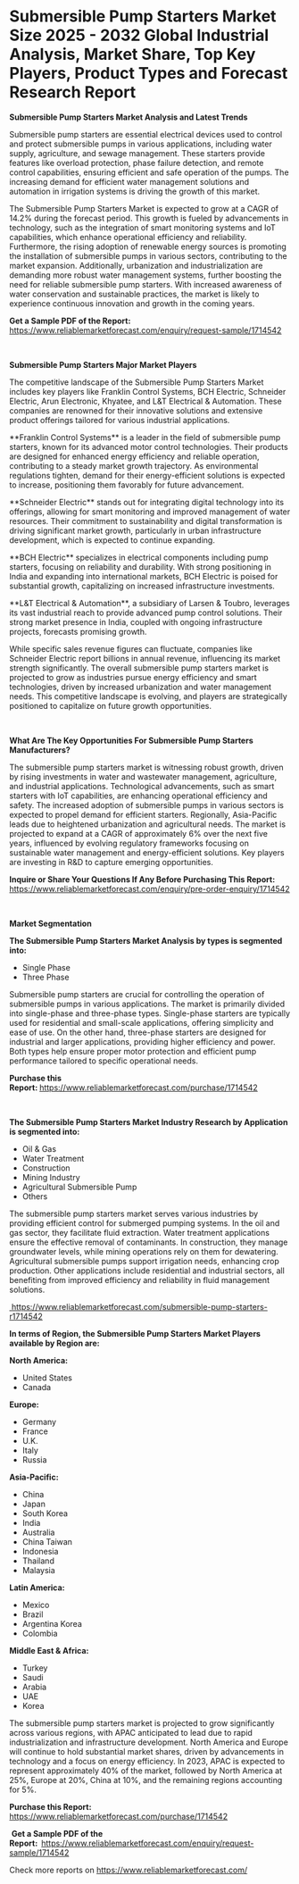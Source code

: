 <p><h1>Submersible Pump Starters Market Size 2025 - 2032 Global Industrial Analysis, Market Share, Top Key Players, Product Types and Forecast Research Report</h1></p><p><strong>Submersible Pump Starters Market Analysis and Latest Trends</strong></p>
<p><p>Submersible pump starters are essential electrical devices used to control and protect submersible pumps in various applications, including water supply, agriculture, and sewage management. These starters provide features like overload protection, phase failure detection, and remote control capabilities, ensuring efficient and safe operation of the pumps. The increasing demand for efficient water management solutions and automation in irrigation systems is driving the growth of this market.</p><p>The Submersible Pump Starters Market is expected to grow at a CAGR of 14.2% during the forecast period. This growth is fueled by advancements in technology, such as the integration of smart monitoring systems and IoT capabilities, which enhance operational efficiency and reliability. Furthermore, the rising adoption of renewable energy sources is promoting the installation of submersible pumps in various sectors, contributing to the market expansion. Additionally, urbanization and industrialization are demanding more robust water management systems, further boosting the need for reliable submersible pump starters. With increased awareness of water conservation and sustainable practices, the market is likely to experience continuous innovation and growth in the coming years.</p></p>
<p><strong>Get a Sample PDF of the Report:&nbsp;</strong> <a href="https://www.reliablemarketforecast.com/enquiry/request-sample/1714542?utm_campaign=2736&utm_medium=2&utm_source=Github&utm_content=ia&utm_term=11042025&utm_id=submersible-pump-starters">https://www.reliablemarketforecast.com/enquiry/request-sample/1714542</a></p>
<p>&nbsp;</p>
<p><strong>Submersible Pump Starters Major Market Players</strong></p>
<p><p>The competitive landscape of the Submersible Pump Starters Market includes key players like Franklin Control Systems, BCH Electric, Schneider Electric, Arun Electronic, Khyatee, and L&T Electrical & Automation. These companies are renowned for their innovative solutions and extensive product offerings tailored for various industrial applications.</p><p>**Franklin Control Systems** is a leader in the field of submersible pump starters, known for its advanced motor control technologies. Their products are designed for enhanced energy efficiency and reliable operation, contributing to a steady market growth trajectory. As environmental regulations tighten, demand for their energy-efficient solutions is expected to increase, positioning them favorably for future advancement.</p><p>**Schneider Electric** stands out for integrating digital technology into its offerings, allowing for smart monitoring and improved management of water resources. Their commitment to sustainability and digital transformation is driving significant market growth, particularly in urban infrastructure development, which is expected to continue expanding.</p><p>**BCH Electric** specializes in electrical components including pump starters, focusing on reliability and durability. With strong positioning in India and expanding into international markets, BCH Electric is poised for substantial growth, capitalizing on increased infrastructure investments.</p><p>**L&T Electrical & Automation**, a subsidiary of Larsen & Toubro, leverages its vast industrial reach to provide advanced pump control solutions. Their strong market presence in India, coupled with ongoing infrastructure projects, forecasts promising growth.</p><p>While specific sales revenue figures can fluctuate, companies like Schneider Electric report billions in annual revenue, influencing its market strength significantly. The overall submersible pump starters market is projected to grow as industries pursue energy efficiency and smart technologies, driven by increased urbanization and water management needs. This competitive landscape is evolving, and players are strategically positioned to capitalize on future growth opportunities.</p></p>
<p>&nbsp;</p>
<p><strong>What Are The Key Opportunities For Submersible Pump Starters Manufacturers?</strong></p>
<p><p>The submersible pump starters market is witnessing robust growth, driven by rising investments in water and wastewater management, agriculture, and industrial applications. Technological advancements, such as smart starters with IoT capabilities, are enhancing operational efficiency and safety. The increased adoption of submersible pumps in various sectors is expected to propel demand for efficient starters. Regionally, Asia-Pacific leads due to heightened urbanization and agricultural needs. The market is projected to expand at a CAGR of approximately 6% over the next five years, influenced by evolving regulatory frameworks focusing on sustainable water management and energy-efficient solutions. Key players are investing in R&D to capture emerging opportunities.</p></p>
<p><strong>Inquire or Share Your Questions If Any Before Purchasing This Report:</strong> <a href="https://www.reliablemarketforecast.com/enquiry/pre-order-enquiry/1714542?utm_campaign=2736&utm_medium=2&utm_source=Github&utm_content=ia&utm_term=11042025&utm_id=submersible-pump-starters">https://www.reliablemarketforecast.com/enquiry/pre-order-enquiry/1714542</a></p>
<p>&nbsp;</p>
<p><strong>Market Segmentation</strong></p>
<p><strong>The Submersible Pump Starters Market Analysis by types is segmented into:</strong></p>
<p><ul><li>Single Phase</li><li>Three Phase</li></ul></p>
<p><p>Submersible pump starters are crucial for controlling the operation of submersible pumps in various applications. The market is primarily divided into single-phase and three-phase types. Single-phase starters are typically used for residential and small-scale applications, offering simplicity and ease of use. On the other hand, three-phase starters are designed for industrial and larger applications, providing higher efficiency and power. Both types help ensure proper motor protection and efficient pump performance tailored to specific operational needs.</p></p>
<p><strong>Purchase this Report:&nbsp;</strong><a href="https://www.reliablemarketforecast.com/purchase/1714542?utm_campaign=2736&utm_medium=2&utm_source=Github&utm_content=ia&utm_term=11042025&utm_id=submersible-pump-starters">https://www.reliablemarketforecast.com/purchase/1714542</a></p>
<p>&nbsp;</p>
<p><strong>The Submersible Pump Starters Market Industry Research by Application is segmented into:</strong></p>
<p><ul><li>Oil & Gas</li><li>Water Treatment</li><li>Construction</li><li>Mining Industry</li><li>Agricultural Submersible Pump</li><li>Others</li></ul></p>
<p><p>The submersible pump starters market serves various industries by providing efficient control for submerged pumping systems. In the oil and gas sector, they facilitate fluid extraction. Water treatment applications ensure the effective removal of contaminants. In construction, they manage groundwater levels, while mining operations rely on them for dewatering. Agricultural submersible pumps support irrigation needs, enhancing crop production. Other applications include residential and industrial sectors, all benefiting from improved efficiency and reliability in fluid management solutions.</p></p>
<p><a href="https://www.reliablemarketforecast.com/submersible-pump-starters-r1714542?utm_campaign=2736&utm_medium=2&utm_source=Github&utm_content=ia&utm_term=11042025&utm_id=submersible-pump-starters">&nbsp;https://www.reliablemarketforecast.com/submersible-pump-starters-r1714542</a></p>
<p><strong>In terms of Region, the Submersible Pump Starters Market Players available by Region are:</strong></p>
<p>
    <p> <strong> North America: </strong>
        <ul>
            <li>United States</li>
            <li>Canada</li>
        </ul>
        </p> 
    <p> <strong> Europe: </strong>
        <ul>
            <li>Germany</li>
            <li>France</li>
            <li>U.K.</li>
            <li>Italy</li>
            <li>Russia</li>
        </ul>
        </p> 
    <p> <strong> Asia-Pacific: </strong>
        <ul>
            <li>China</li>
            <li>Japan</li>
            <li>South Korea</li>
            <li>India</li>
            <li>Australia</li>
            <li>China Taiwan</li>
            <li>Indonesia</li>
            <li>Thailand</li>
            <li>Malaysia</li>
        </ul>
        </p> 
    <p> <strong> Latin America: </strong>
        <ul>
            <li>Mexico</li>
            <li>Brazil</li>
            <li>Argentina Korea</li>
            <li>Colombia</li>
        </ul>
        </p> 
    <p> <strong> Middle East & Africa: </strong>
        <ul>
            <li>Turkey</li>
            <li>Saudi</li>
            <li>Arabia</li>
            <li>UAE</li>
            <li>Korea</li>
        </ul>
    </p>
    </p>
<p><p>The submersible pump starters market is projected to grow significantly across various regions, with APAC anticipated to lead due to rapid industrialization and infrastructure development. North America and Europe will continue to hold substantial market shares, driven by advancements in technology and a focus on energy efficiency. In 2023, APAC is expected to represent approximately 40% of the market, followed by North America at 25%, Europe at 20%, China at 10%, and the remaining regions accounting for 5%.</p></p>
<p><strong>Purchase this Report: </strong><a href="https://www.reliablemarketforecast.com/purchase/1714542?utm_campaign=2736&utm_medium=2&utm_source=Github&utm_content=ia&utm_term=11042025&utm_id=submersible-pump-starters">https://www.reliablemarketforecast.com/purchase/1714542</a></p>
<p>&nbsp;<strong>Get a Sample PDF of the Report:&nbsp;&nbsp;</strong><a href="https://www.reliablemarketforecast.com/enquiry/request-sample/1714542?utm_campaign=2736&utm_medium=2&utm_source=Github&utm_content=ia&utm_term=11042025&utm_id=submersible-pump-starters">https://www.reliablemarketforecast.com/enquiry/request-sample/1714542</a></p>
<p><strong></strong></p>
<p>Check more reports on <a href="https://www.reliablemarketforecast.com/?utm_campaign=2736&utm_medium=2&utm_source=Github&utm_content=ia&utm_term=11042025&utm_id=submersible-pump-starters">https://www.reliablemarketforecast.com/</a></p>